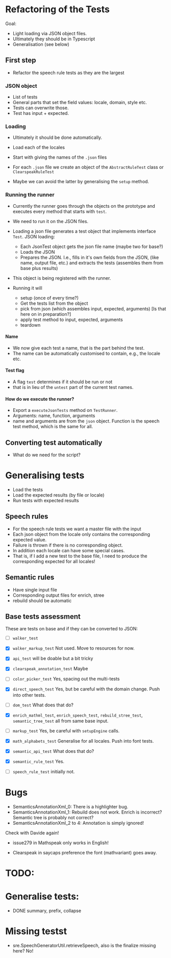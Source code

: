 # Refactoring of the Tests

Goal:

* Light loading via JSON object files.
* Ultimately they should be in Typescript
* Generalisation (see below)





## First step

* Refactor the speech rule tests as they are the largest

### JSON object

* List of tests
* General parts that set the field values: locale, domain, style etc.
* Tests can overwrite those.
* Test has input + expected.

### Loading

* Ultimately it should be done automatically.
* Load each of the locales
* Start with giving the names of the `.json` files

* For each `.json` file we create an object of the `AbstractRuleTest` class or `ClearspeakRuleTest` 
* Maybe we can avoid the latter by generalising the `setup` method.

### Running the runner

* Currently the runner goes through the objects on the prototype and executes every method that starts with `test`.
* We need to run it on the JSON files.

* Loading a json file generates a test object that implements interface `Test`. JSON loading:
    * Each JsonTest object gets the json file name (maybe two for base?)
    * Loads the JSON
    * Prepares the JSON. I.e., fills in it's own fields from the JSON, (like
      name, output file, etc.) and extracts the tests (assembles them from base plus results)
* This object is being registered with the runner.
* Running it will
    * setup (once of every time?)
    * Get the tests list from the object
    * pick from json (which assembles input, expected, arguments) [Is that here on in preparation?]
    * apply test method to input, expected, arguments
    * teardown
    
#### Name 

* We now give each test a name, that is the part behind the test.
* The name can be automatically customised to contain, e.g., the locale etc. 


#### Test flag

* A flag `test` determines if it should be run or not 
* that is in lieu of the `untest` part of the current test names.

#### How do we execute the runner?

* Export a `executeJsonTests` method on `TestRunner`.
* Arguments: name, function, arguments
* name and arguments are from the `json` object. Function is the speech test method, which is the same for all. 

## Converting test automatically

* What do we need for the script?



# Generalising tests

* Load the tests
* Load the expected results (by file or locale)
* Run tests with expected results

## Speech rules

* For the speech rule tests we want a master file with the input
* Each json object from the locale only contains the corresponding expected value.
* Failure is thrown if there is no corresponding object.
* In addition each locale can have some special cases. 
* That is, if I add a new test to the base file, I need to produce the
  corresponding expected for all locales!

## Semantic rules

* Have single input file
* Corresponding output files for enrich, stree
* rebuild should be automatic


## Base tests assessment

These are tests on base and if they can be converted to JSON:

* [ ] `walker_test`
* [x] `walker_markup_test` Not used. Move to resources for now.
* [x] `api_test` will be doable but a bit tricky
* [x] `clearspeak_annotation_test` Maybe
* [ ] `color_picker_test` Yes, spacing out the multi-tests
* [x] `direct_speech_test` Yes, but be careful with the domain change. Push into other tests.
* [ ] `dom_test` What does that do?
* [X] `enrich_mathml_test`, `enrich_speech_test`, `rebuild_stree_test`, `semantic_tree_test` all from same base input.
* [ ] `markup_test` Yes, be careful with `setupEngine` calls.
* [x] `math_alphabets_test` Generalise for all locales. Push into font tests.
* [x] `semantic_api_test` What does that do?
* [x] `semantic_rule_test` Yes.
* [ ] `speech_rule_test` initially not.


# Bugs

* SemanticsAnnotationXml_0: There is a highlighter bug.
* SemanticsAnnotationXml_1: Rebuild does not work. Enrich is incorrect? Semantic tree is probably not correct?
* SemanticsAnnotationXml_2 to 4: Annotation is simply ignored!

Check with Davide again!

* issue279 in Mathspeak only works in English!

* Clearspeak in saycaps preference the font (mathvariant) goes away.

# TODO: 

# Generalise tests:

* DONE summary, prefix, collapse 

# Missing testst

* sre.SpeechGeneratorUtil.retrieveSpeech, also is the finalize missing here? No!

